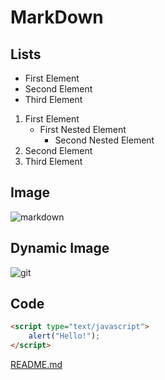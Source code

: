 # MarkDown

## Lists
+ First Element
+ Second Element
+ Third Element

1. First Element
   - First Nested Element
      - Second Nested Element
2. Second Element
3. Third Element

## Image
![markdown](https://i.vimeocdn.com/video/432547040-54ee20f92eacbf809b266dd97a77af4999b3234d4c1b72ace8313a0e22bfad8b-d_640 "markdown")

## Dynamic Image
![git](https://media.giphy.com/media/kH6CqYiquZawmU1HI6/giphy.gif "git")

## Code
```html
<script type="text/javascript">
    alert("Hello!");
</script>
```

[README.md](https://github.com/matthieuGravy/groupeMarkDown/blob/main/README.md)

